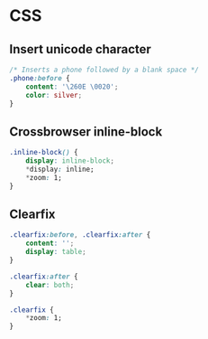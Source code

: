 # CSS

## Insert unicode character

```css
/* Inserts a phone followed by a blank space */
.phone:before {
    content: '\260E \0020';
    color: silver;
}
```

## Crossbrowser inline-block

```css
.inline-block() {
	display: inline-block;
	*display: inline;
	*zoom: 1;
}
```

## Clearfix

```css
.clearfix:before, .clearfix:after { 
	content: '';
	display: table;
}

.clearfix:after { 
	clear: both;
}

.clearfix {
	*zoom: 1;
}
```
